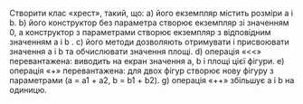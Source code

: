 Створити клас «хрест», такий, що:
a) його екземпляр містить розміри a і b.
b) його конструктор без параметра створює екземпляр зі значенням 0, а конструктор з параметрами створює екземпляр з відповідним значенням a і b .
c) його методи дозволяють отримувати і присвоювати значення a і b та обчислювати значення площі.
d) операція «<<» перевантажена: виводить на екран значення a, b і площі цієї фігури.
e) операція «+» перевантажена: для двох фігур створює нову фігуру з параметрами (a = a1 + a2, b = b1 + b2).
g) операція «++» збільшує a і b на одиницю.
